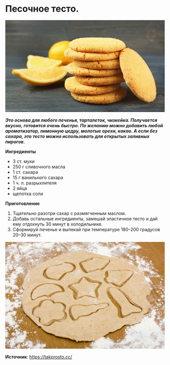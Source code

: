 # Песочное тесто.

![Песочное тесто](/images/Kulinar/Vypechka/testo-pesochnoe_01.jpg 'Песочное тесто')

_**Это основа для любого печенья, тарталеток, чизкейка. Получается вкусно, готовится очень быстро. По желанию можно добавить любой ароматизатор, лимонную цедру, молотые орехи, какао. А если без сахара, это тесто можно использовать для открытых заливных пирогов.**_

**Ингредиенты**

- 3 ст. муки
- 250 г сливочного масла
- 1 ст. сахара
- 15 г ванильного сахара
- 1 ч. л. разрыхлителя
- 2 яйца
- щепотка соли

**Приготовление**

1. Тщательно разотри сахар с размягченным маслом.
2. Добавь остальные ингредиенты, замешай эластичное тесто и дай ему отдохнуть 30 минут в холодильнике.
3. Сформируй печенье и выпекай при температуре 180–200 градусов 20–30 минут.

![Песочное тесто](/images/Kulinar/Vypechka/testo-pesochnoe_02.jpg 'Песочное тесто')

**Источник**: https://takprosto.cc/
